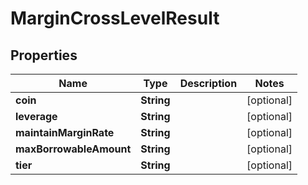 

# MarginCrossLevelResult


## Properties

| Name | Type | Description | Notes |
|------------ | ------------- | ------------- | -------------|
|**coin** | **String** |  |  [optional] |
|**leverage** | **String** |  |  [optional] |
|**maintainMarginRate** | **String** |  |  [optional] |
|**maxBorrowableAmount** | **String** |  |  [optional] |
|**tier** | **String** |  |  [optional] |



